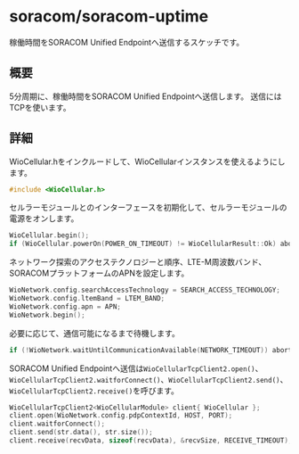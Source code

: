 # soracom/soracom-uptime

稼働時間をSORACOM Unified Endpointへ送信するスケッチです。

## 概要

5分周期に、稼働時間をSORACOM Unified Endpointへ送信します。
送信にはTCPを使います。

## 詳細

WioCellular.hをインクルードして、WioCellularインスタンスを使えるようにします。

```cpp
#include <WioCellular.h>
```

セルラーモジュールとのインターフェースを初期化して、セルラーモジュールの電源をオンします。

```cpp
WioCellular.begin();
if (WioCellular.powerOn(POWER_ON_TIMEOUT) != WioCellularResult::Ok) abort();
```

ネットワーク探索のアクセステクノロジーと順序、LTE-M周波数バンド、SORACOMプラットフォームのAPNを設定します。

```cpp
WioNetwork.config.searchAccessTechnology = SEARCH_ACCESS_TECHNOLOGY;
WioNetwork.config.ltemBand = LTEM_BAND;
WioNetwork.config.apn = APN;
WioNetwork.begin();
```

必要に応じて、通信可能になるまで待機します。

```cpp
if (!WioNetwork.waitUntilCommunicationAvailable(NETWORK_TIMEOUT)) abort();
```

SORACOM Unified Endpointへ送信は`WioCellularTcpClient2.open()`、`WioCellularTcpClient2.waitforConnect()`、`WioCellularTcpClient2.send()`、`WioCellularTcpClient2.receive()`を呼びます。

```cpp
WioCellularTcpClient2<WioCellularModule> client{ WioCellular };
client.open(WioNetwork.config.pdpContextId, HOST, PORT);
client.waitforConnect();
client.send(str.data(), str.size());
client.receive(recvData, sizeof(recvData), &recvSize, RECEIVE_TIMEOUT);
```
